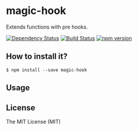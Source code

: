 # magic-hook

Extends functions with pre hooks.

[![Dependency Status](https://david-dm.org/zkochan/magic-hook/status.svg?style=flat)](https://david-dm.org/zkochan/magic-hook)
[![Build Status](https://travis-ci.org/zkochan/magic-hook.svg?branch=master)](https://travis-ci.org/zkochan/magic-hook)
[![npm version](https://badge.fury.io/js/magic-hook.svg)](http://badge.fury.io/js/magic-hook)


## How to install it?

```
$ npm install --save magic-hook
```


## Usage


## License

The MIT License (MIT)
